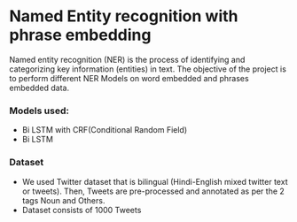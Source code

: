 # Named Entity recognition with phrase embedding
Named entity recognition (NER) is the process of identifying and categorizing key information (entities) in text. 
The objective of the project is to perform different NER Models on word embedded and phrases embedded data.
### Models used:
* Bi LSTM with CRF(Conditional Random Field)
* Bi LSTM
### Dataset
* We used Twitter dataset that is bilingual (Hindi-English mixed twitter text or tweets). Then, Tweets are pre-processed and annotated as per the 2 tags Noun and
Others.
* Dataset consists of 1000 Tweets


